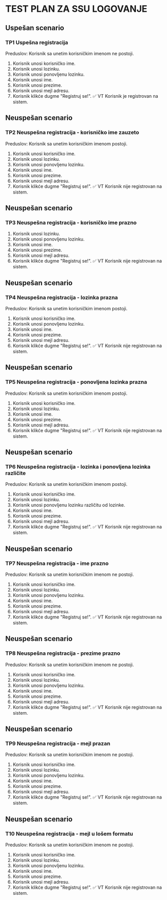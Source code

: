 # TEST PLAN ZA SSU LOGOVANJE

## Uspešan scenario 

### TP1 Uspešna registracija
Preduslov: Korisnik sa unetim korisničkim imenom ne postoji.
1. Korisnik unosi korisničko ime.
2. Korisnik unosi lozinku.
3. Korisnik unosi ponovljenu lozinku.
4. Korisnik unosi ime.
5. Korisnik unosi prezime.
6. Korisnik unosi mejl adresu.
7. Korisnik klikće dugme "Registruj se!".
:white_check_mark: VT Korisnik je registrovan na sistem.

## Neuspešan scenario

### TP2 Neuspešna registracija - korisničko ime zauzeto
Preduslov: Korisnik sa unetim korisničkim imenom postoji.
1. Korisnik unosi korisničko ime.
2. Korisnik unosi lozinku.
3. Korisnik unosi ponovljenu lozinku.
4. Korisnik unosi ime.
5. Korisnik unosi prezime.
6. Korisnik unosi mejl adresu.
7. Korisnik klikće dugme "Registruj se!".
:white_check_mark: VT Korisnik nije registrovan na sistem.

## Neuspešan scenario

### TP3 Neuspešna registracija - korisničko ime prazno
1. Korisnik unosi lozinku.
2. Korisnik unosi ponovljenu lozinku.
3. Korisnik unosi ime.
4. Korisnik unosi prezime.
5. Korisnik unosi mejl adresu.
6. Korisnik klikće dugme "Registruj se!".
:white_check_mark: VT Korisnik nije registrovan na sistem.

## Neuspešan scenario

### TP4 Neuspešna registracija - lozinka prazna
Preduslov: Korisnik sa unetim korisničkim imenom postoji.
1. Korisnik unosi korisničko ime.
2. Korisnik unosi ponovljenu lozinku.
3. Korisnik unosi ime.
4. Korisnik unosi prezime.
5. Korisnik unosi mejl adresu.
6. Korisnik klikće dugme "Registruj se!".
:white_check_mark: VT Korisnik nije registrovan na sistem.

## Neuspešan scenario

### TP5 Neuspešna registracija - ponovljena lozinka prazna
Preduslov: Korisnik sa unetim korisničkim imenom postoji.
1. Korisnik unosi korisničko ime.
2. Korisnik unosi lozinku.
3. Korisnik unosi ime.
4. Korisnik unosi prezime.
5. Korisnik unosi mejl adresu.
6. Korisnik klikće dugme "Registruj se!".
:white_check_mark: VT Korisnik nije registrovan na sistem.

## Neuspešan scenario

### TP6 Neuspešna registracija - lozinka i ponovljena lozinka različite
Preduslov: Korisnik sa unetim korisničkim imenom postoji.
1. Korisnik unosi korisničko ime.
2. Korisnik unosi lozinku.
3. Korisnik unosi ponovljenu lozinku različitu od lozinke.
4. Korisnik unosi ime.
5. Korisnik unosi prezime.
6. Korisnik unosi mejl adresu.
7. Korisnik klikće dugme "Registruj se!".
:white_check_mark: VT Korisnik nije registrovan na sistem.

## Neuspešan scenario

### TP7 Neuspešna registracija - ime prazno
Preduslov: Korisnik sa unetim korisničkim imenom ne postoji.
1. Korisnik unosi korisničko ime.
2. Korisnik unosi lozinku.
3. Korisnik unosi ponovljenu lozinku.
4. Korisnik unosi ime.
5. Korisnik unosi prezime.
6. Korisnik unosi mejl adresu.
7. Korisnik klikće dugme "Registruj se!".
:white_check_mark: VT Korisnik nije registrovan na sistem.

## Neuspešan scenario

### TP8 Neuspešna registracija - prezime prazno
Preduslov: Korisnik sa unetim korisničkim imenom ne postoji.
1. Korisnik unosi korisničko ime.
2. Korisnik unosi lozinku.
3. Korisnik unosi ponovljenu lozinku.
4. Korisnik unosi ime.
5. Korisnik unosi prezime.
6. Korisnik unosi mejl adresu.
7. Korisnik klikće dugme "Registruj se!".
:white_check_mark: VT Korisnik nije registrovan na sistem.

## Neuspešan scenario

### TP9 Neuspešna registracija - mejl prazan
Preduslov: Korisnik sa unetim korisničkim imenom ne postoji.
1. Korisnik unosi korisničko ime.
2. Korisnik unosi lozinku.
3. Korisnik unosi ponovljenu lozinku.
4. Korisnik unosi ime.
5. Korisnik unosi prezime.
6. Korisnik unosi mejl adresu.
7. Korisnik klikće dugme "Registruj se!".
:white_check_mark: VT Korisnik nije registrovan na sistem.

## Neuspešan scenario

### T10 Neuspešna registracija - mejl u lošem formatu
Preduslov: Korisnik sa unetim korisničkim imenom ne postoji.
1. Korisnik unosi korisničko ime.
2. Korisnik unosi lozinku.
3. Korisnik unosi ponovljenu lozinku.
4. Korisnik unosi ime.
5. Korisnik unosi prezime.
6. Korisnik unosi mejl adresu.
7. Korisnik klikće dugme "Registruj se!".
:white_check_mark: VT Korisnik nije registrovan na sistem.
